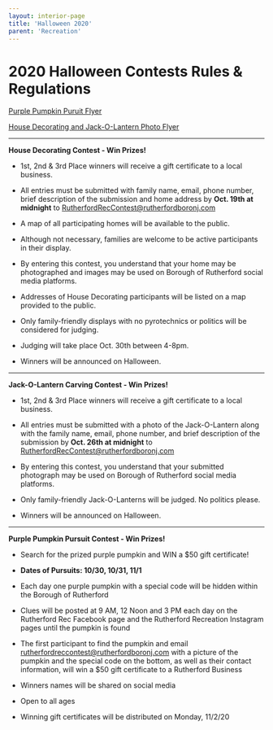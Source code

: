 ```yaml
---
layout: interior-page
title: 'Halloween 2020'
parent: 'Recreation'
---
```


# 2020 Halloween Contests Rules & Regulations

[Purple Pumpkin Puruit Flyer](https://storage.googleapis.com/static.rutherford-nj.com/recreation/fall-2020/2020_Halloween_pumpkin.pdf)

[House Decorating and Jack-O-Lantern Photo Flyer](https://storage.googleapis.com/static.rutherford-nj.com/recreation/fall-2020/2020_Halloween.pdf)


---


**House Decorating Contest - Win Prizes!** 


- 1st, 2nd & 3rd Place winners will receive a gift certificate to a local business.

- All entries must be submitted with family name, email, phone number, brief description of the submission and home address by **Oct. 19th at midnight** to RutherfordRecContest@rutherfordboronj.com

- A map of all participating homes will be available to the public.  

- Although not necessary, families are welcome to be active participants in their display.

- By entering this contest, you understand that your home may be photographed and images may be used on Borough of Rutherford social media platforms.  

- Addresses of House Decorating participants will be listed on a map provided to the public.

- Only family-friendly displays with no pyrotechnics or politics will be considered for judging.

- Judging will take place Oct. 30th between 4-8pm.

- Winners will be announced on Halloween.  

---

**Jack-O-Lantern Carving Contest - Win Prizes!** 

- 1st, 2nd & 3rd Place winners will receive a gift certificate to a local business.

- All entries must be submitted with a photo of the Jack-O-Lantern along with the family name, email, phone number, and brief description of the submission by **Oct. 26th at midnight** to RutherfordRecContest@rutherfordboronj.com  

- By entering this contest, you understand that your submitted photograph may be used on Borough of Rutherford social media platforms.  

- Only family-friendly Jack-O-Lanterns will be judged. No politics please.
  
- Winners will be announced on Halloween.   

---

**Purple Pumpkin Pursuit Contest - Win Prizes!** 

- Search for the prized purple pumpkin and WIN a $50 gift certificate!

- **Dates of Pursuits: 10/30, 10/31, 11/1**

- Each day one purple pumpkin with a special code will be hidden within the Borough of Rutherford

- Clues will be posted at 9 AM, 12 Noon and 3 PM each day on the Rutherford Rec Facebook page and the Rutherford Recreation Instagram pages until the pumpkin is found

- The first participant to find the pumpkin and email rutherfordreccontest@rutherfordboronj.com with a picture of the pumpkin and the special code on the bottom, as well as their contact information, will win a $50 gift certificate to a Rutherford Business

- Winners names will be shared on social media

- Open to all ages

- Winning gift certificates will be distributed on Monday, 11/2/20

